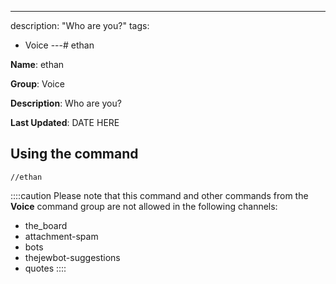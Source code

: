 ---
description: "Who are you?"
tags:
  - Voice
---# ethan

**Name**: ethan

**Group**: Voice

**Description**: Who are you?

**Last Updated**: DATE HERE

## Using the command

    //ethan

::::caution Please note that this command and other commands from the **Voice** command group are not allowed in the following channels:
- the_board
- attachment-spam
- bots
- thejewbot-suggestions
- quotes
::::